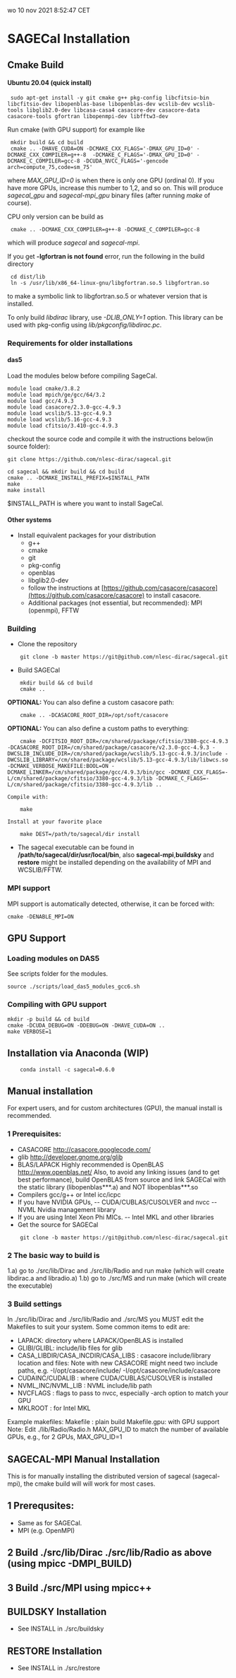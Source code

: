 wo 10 nov 2021  8:52:47 CET
# SAGECal Installation

## Cmake Build
#### Ubuntu 20.04 (quick install)
```
 sudo apt-get install -y git cmake g++ pkg-config libcfitsio-bin libcfitsio-dev libopenblas-base libopenblas-dev wcslib-dev wcslib-tools libglib2.0-dev libcasa-casa4 casacore-dev casacore-data casacore-tools gfortran libopenmpi-dev libfftw3-dev

```
Run cmake (with GPU support) for example like
```
 mkdir build && cd build
 cmake .. -DHAVE_CUDA=ON -DCMAKE_CXX_FLAGS='-DMAX_GPU_ID=0' -DCMAKE_CXX_COMPILER=g++-8  -DCMAKE_C_FLAGS='-DMAX_GPU_ID=0' -DCMAKE_C_COMPILER=gcc-8 -DCUDA_NVCC_FLAGS='-gencode arch=compute_75,code=sm_75'
```
where *MAX_GPU_ID=0* is when there is only one GPU (ordinal 0). If you have more GPUs, increase this number to 1,2, and so on. This will produce *sagecal_gpu* and *sagecal-mpi_gpu* binary files (after running *make* of course).

CPU only version can be build as
```
 cmake .. -DCMAKE_CXX_COMPILER=g++-8 -DCMAKE_C_COMPILER=gcc-8
```
which will produce *sagecal* and *sagecal-mpi*.

If you get **-lgfortran is not found** error, run the following in the build directory
```
 cd dist/lib
 ln -s /usr/lib/x86_64-linux-gnu/libgfortran.so.5 libgfortran.so
```
to make a symbolic link to libgfortran.so.5 or whatever version that is installed.

To only build *libdirac* library, use *-DLIB_ONLY=1* option. This library can be used with pkg-config using *lib/pkgconfig/libdirac.pc*.

### Requirements for older installations
#### das5

Load the modules below before compiling SageCal.
```
module load cmake/3.8.2
module load mpich/ge/gcc/64/3.2
module load gcc/4.9.3
module load casacore/2.3.0-gcc-4.9.3
module load wcslib/5.13-gcc-4.9.3
module load wcslib/5.16-gcc-4.9.3
module load cfitsio/3.410-gcc-4.9.3
```

checkout the source code and compile it with the instructions below(in source folder):
```
git clone https://github.com/nlesc-dirac/sagecal.git

cd sagecal && mkdir build && cd build
cmake .. -DCMAKE_INSTALL_PREFIX=$INSTALL_PATH
make
make install
```
$INSTALL_PATH is where you want to install SageCal.

#### Other systems

- Install equivalent packages for your distribution
    - g++
    - cmake
    - git
    - pkg-config
    - openblas
    - libglib2.0-dev
    - follow the instructions at
[https://github.com/casacore/casacore](https://github.com/casacore/casacore) to install casacore.
    - Additional packages (not essential, but recommended): MPI (openmpi), FFTW



### Building
- Clone the repository
```
    git clone -b master https://git@github.com/nlesc-dirac/sagecal.git

```

- Build SAGECal
```
    mkdir build && cd build
    cmake ..
```

**OPTIONAL:** You can also define a custom casacore path:

```
    cmake .. -DCASACORE_ROOT_DIR=/opt/soft/casacore
```
**OPTIONAL:** You can also define a custom paths to everything:

```
    cmake -DCFITSIO_ROOT_DIR=/cm/shared/package/cfitsio/3380-gcc-4.9.3 -DCASACORE_ROOT_DIR=/cm/shared/package/casacore/v2.3.0-gcc-4.9.3 -DWCSLIB_INCLUDE_DIR=/cm/shared/package/wcslib/5.13-gcc-4.9.3/include -DWCSLIB_LIBRARY=/cm/shared/package/wcslib/5.13-gcc-4.9.3/lib/libwcs.so -DCMAKE_VERBOSE_MAKEFILE:BOOL=ON -DCMAKE_LINKER=/cm/shared/package/gcc/4.9.3/bin/gcc -DCMAKE_CXX_FLAGS=-L/cm/shared/package/cfitsio/3380-gcc-4.9.3/lib -DCMAKE_C_FLAGS=-L/cm/shared/package/cfitsio/3380-gcc-4.9.3/lib ..
```

    Compile with:
```
    make
```
    Install at your favorite place
```
    make DEST=/path/to/sagecal/dir install
```

- The sagecal executable can be found in **/path/to/sagecal/dir/usr/local/bin**, also **sagecal-mpi**,**buildsky** and **restore** might be installed depending on the availability of MPI and WCSLIB/FFTW.

### MPI support
MPI support is automatically detected, otherwise, it can be forced with:
```
cmake -DENABLE_MPI=ON
```

## GPU Support

### Loading modules on DAS5
See scripts folder for the modules.
```
source ./scripts/load_das5_modules_gcc6.sh
```

### Compiling with GPU support
```
mkdir -p build && cd build
cmake -DCUDA_DEBUG=ON -DDEBUG=ON -DHAVE_CUDA=ON ..
make VERBOSE=1
```



## Installation via Anaconda (WIP)
```
    conda install -c sagecal=0.6.0
```



## Manual installation
For expert users, and for custom architectures (GPU), the manual install is recommended.
### 1 Prerequisites:
 - CASACORE http://casacore.googlecode.com/
 - glib http://developer.gnome.org/glib
 - BLAS/LAPACK
   Highly recommended is OpenBLAS http://www.openblas.net/
   Also, to avoid any linking issues (and to get best performance), build OpenBLAS from source and link SAGECal with the static library (libopenblas***.a) and NOT libopenblas***.so
 - Compilers gcc/g++ or Intel icc/icpc
 - If you have NVIDIA GPUs,
  -- CUDA/CUBLAS/CUSOLVER and nvcc
  -- NVML Nvidia management library
 - If you are using Intel Xeon Phi MICs.
  -- Intel MKL and other libraries
 - Get the source for SAGECal
```
    git clone -b master https://git@github.com/nlesc-dirac/sagecal.git
```

### 2 The basic way to build is
  1.a) go to ./src/lib/Dirac and ./src/lib/Radio  and run make (which will create libdirac.a and libradio.a)
  1.b) go to ./src/MS and run make (which will create the executable)


### 3 Build settings
In ./src/lib/Dirac and ./src/lib/Radio and ./src/MS you MUST edit the Makefiles to suit your system. Some common items to edit are:
 - LAPACK: directory where LAPACK/OpenBLAS is installed
 - GLIBI/GLIBL: include/lib files for glib
 - CASA_LIBDIR/CASA_INCDIR/CASA_LIBS : casacore include/library location and files:
  Note with new CASACORE might need two include paths, e.g.
    -I/opt/casacore/include/ -I/opt/casacore/include/casacore
 - CUDAINC/CUDALIB : where CUDA/CUBLAS/CUSOLVER is installed
 - NVML_INC/NVML_LIB : NVML include/lib path
 - NVCFLAGS : flags to pass to nvcc, especially -arch option to match your GPU
 - MKLROOT : for Intel MKL

 Example makefiles:
   Makefile : plain build
   Makefile.gpu: with GPU support
   Note: Edit ./lib/Radio/Radio.h MAX_GPU_ID to match the number of available GPUs, e.g., for 2 GPUs, MAX_GPU_ID=1



## SAGECAL-MPI Manual Installation
This is for manually installing the distributed version of sagecal (sagecal-mpi), the cmake build will will work for most cases.
## 1 Prerequsites:
 - Same as for SAGECal.
 - MPI (e.g. OpenMPI)

## 2 Build ./src/lib/Dirac ./src/lib/Radio as above (using mpicc -DMPI_BUILD)

## 3 Build ./src/MPI using mpicc++



## BUILDSKY Installation

  - See INSTALL in ./src/buildsky


## RESTORE Installation

  - See INSTALL in ./src/restore



